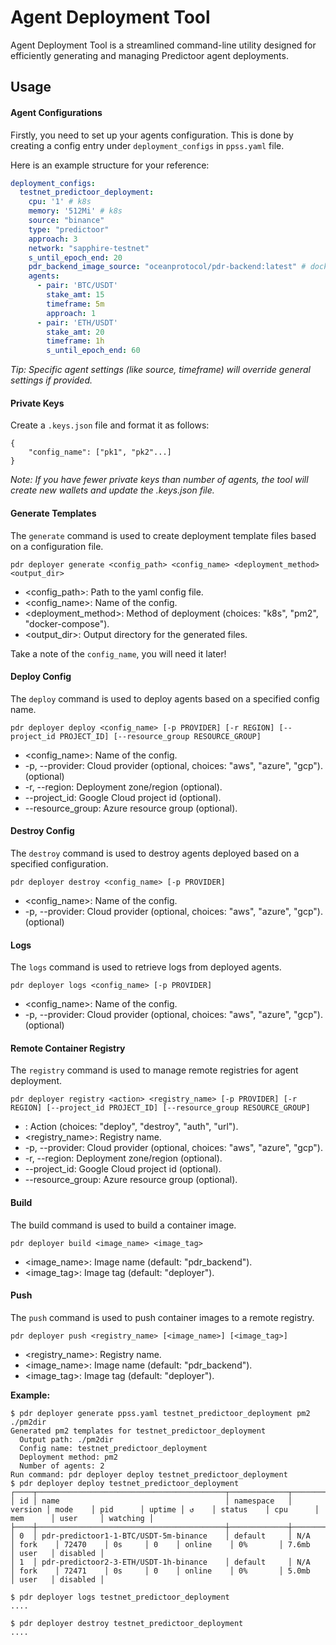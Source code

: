 # Agent Deployment Tool

Agent Deployment Tool is a streamlined command-line utility designed for efficiently generating and managing Predictoor agent deployments.

## Usage

#### Agent Configurations
Firstly, you need to set up your agents configuration. This is done by creating a config entry under `deployment_configs` in `ppss.yaml` file. 

Here is an example structure for your reference:

```yaml
deployment_configs:
  testnet_predictoor_deployment:
    cpu: '1' # k8s
    memory: '512Mi' # k8s
    source: "binance"
    type: "predictoor"
    approach: 3
    network: "sapphire-testnet"
    s_until_epoch_end: 20
    pdr_backend_image_source: "oceanprotocol/pdr-backend:latest" # docker-compose and k8s
    agents:
      - pair: 'BTC/USDT'
        stake_amt: 15
        timeframe: 5m
        approach: 1
      - pair: 'ETH/USDT'
        stake_amt: 20
        timeframe: 1h
        s_until_epoch_end: 60
```

*Tip: Specific agent settings (like source, timeframe) will override general settings if provided.*

#### Private Keys

Create a `.keys.json` file and format it as follows:
```
{
    "config_name": ["pk1", "pk2"...]
}
```

*Note: If you have fewer private keys than number of agents, the tool will create new wallets and update the .keys.json file.*

#### Generate Templates

The `generate` command is used to create deployment template files based on a configuration file.

```
pdr deployer generate <config_path> <config_name> <deployment_method> <output_dir>
```

- <config_path>: Path to the yaml config file.
- <config_name>: Name of the config.
- <deployment_method>: Method of deployment (choices: "k8s", "pm2", "docker-compose").
- <output_dir>: Output directory for the generated files.

Take a note of the `config_name`, you will need it later!

#### Deploy Config

The `deploy` command is used to deploy agents based on a specified config name.

```
pdr deployer deploy <config_name> [-p PROVIDER] [-r REGION] [--project_id PROJECT_ID] [--resource_group RESOURCE_GROUP]
```

- <config_name>: Name of the config.
- -p, --provider: Cloud provider (optional, choices: "aws", "azure", "gcp"). (optional)
- -r, --region: Deployment zone/region (optional).
- --project_id: Google Cloud project id (optional).
- --resource_group: Azure resource group (optional).

#### Destroy Config

The `destroy` command is used to destroy agents deployed based on a specified configuration.

```
pdr deployer destroy <config_name> [-p PROVIDER]
```

- <config_name>: Name of the config.
- -p, --provider: Cloud provider (optional, choices: "aws", "azure", "gcp"). (optional)

#### Logs

The `logs` command is used to retrieve logs from deployed agents.

```
pdr deployer logs <config_name> [-p PROVIDER]
```

- <config_name>: Name of the config.
- -p, --provider: Cloud provider (optional, choices: "aws", "azure", "gcp"). (optional)


#### Remote Container Registry

The `registry` command is used to manage remote registries for agent deployment.

```
pdr deployer registry <action> <registry_name> [-p PROVIDER] [-r REGION] [--project_id PROJECT_ID] [--resource_group RESOURCE_GROUP]
```

- <action>: Action (choices: "deploy", "destroy", "auth", "url").
- <registry_name>: Registry name.
- -p, --provider: Cloud provider (optional, choices: "aws", "azure", "gcp").
- -r, --region: Deployment zone/region (optional).
- --project_id: Google Cloud project id (optional).
- --resource_group: Azure resource group (optional).


#### Build

The build command is used to build a container image.

```
pdr deployer build <image_name> <image_tag>
```

- <image_name>: Image name (default: "pdr_backend").
- <image_tag>: Image tag (default: "deployer").


#### Push

The `push` command is used to push container images to a remote registry.

```
pdr deployer push <registry_name> [<image_name>] [<image_tag>]
```

- <registry_name>: Registry name.
- <image_name>: Image name (default: "pdr_backend").
- <image_tag>: Image tag (default: "deployer").


**Example:**

```shell
$ pdr deployer generate ppss.yaml testnet_predictoor_deployment pm2 ./pm2dir
Generated pm2 templates for testnet_predictoor_deployment
  Output path: ./pm2dir
  Config name: testnet_predictoor_deployment
  Deployment method: pm2
  Number of agents: 2
Run command: pdr deployer deploy testnet_predictoor_deployment
$ pdr deployer deploy testnet_predictoor_deployment
┌────┬──────────────────────────────────────────┬─────────────┬─────────┬─────────┬──────────┬────────┬──────┬───────────┬──────────┬──────────┬──────────┬──────────┐
│ id │ name                                     │ namespace   │ version │ mode    │ pid      │ uptime │ ↺    │ status    │ cpu      │ mem      │ user     │ watching │
├────┼──────────────────────────────────────────┼─────────────┼─────────┼─────────┼──────────┼────────┼──────┼───────────┼──────────┼──────────┼──────────┼──────────┤
│ 0  │ pdr-predictoor1-1-BTC/USDT-5m-binance    │ default     │ N/A     │ fork    │ 72470    │ 0s     │ 0    │ online    │ 0%       │ 7.6mb    │ user   │ disabled │
│ 1  │ pdr-predictoor2-3-ETH/USDT-1h-binance    │ default     │ N/A     │ fork    │ 72471    │ 0s     │ 0    │ online    │ 0%       │ 5.0mb    │ user   │ disabled │

$ pdr deployer logs testnet_predictoor_deployment
....

$ pdr deployer destroy testnet_predictoor_deployment
....
```